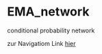 # EMA_network
conditional probability network

zur Navigatiom Link <a href="https://htmlpreview.github.io/?" target="_blank">hier</a>
